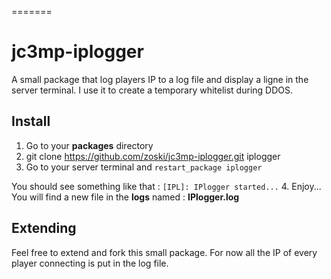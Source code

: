 =======
# jc3mp-iplogger
A small package that log players IP to a log file and display a ligne in the server terminal. I use it to create a temporary whitelist during DDOS.

## Install
1. Go to your **packages** directory
2. git clone https://github.com/zoski/jc3mp-iplogger.git iplogger
3. Go to your server terminal and `restart_package iplogger`

  You should see something like that : `[IPL]: IPlogger started...`
4. Enjoy... You will find a new file in the **logs** named : **IPlogger.log**

## Extending
Feel free to extend and fork this small package. For now all the IP of every player connecting is put in the log file.

